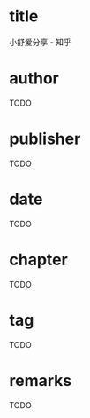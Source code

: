 # title
小舒爱分享 - 知乎

# author
TODO

# publisher
TODO

# date
TODO

# chapter
TODO

# tag
TODO

# remarks
TODO
